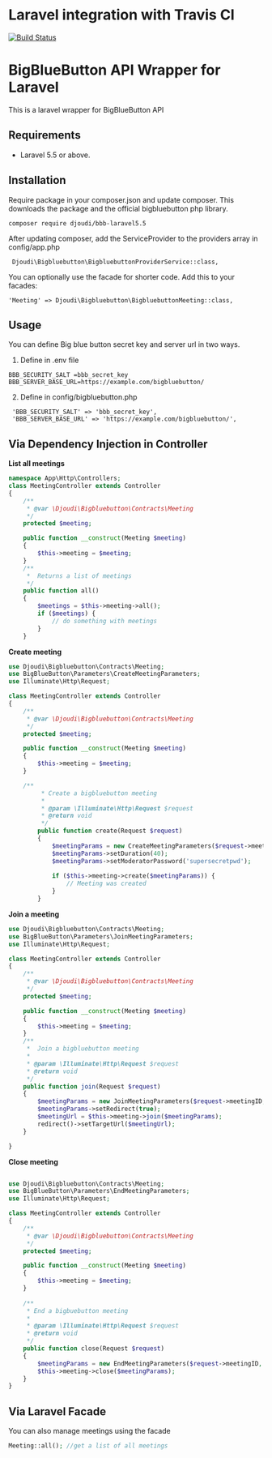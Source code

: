 
# Laravel integration with Travis CI

[![Build Status](https://travis-ci.org/djoudi/BBB-Laravel5.5.svg?branch=master)](https://travis-ci.org/djoudi/BBB-Laravel5.5)


# BigBlueButton API  Wrapper for Laravel 
This is a laravel wrapper for BigBlueButton API
## Requirements

- Laravel 5.5 or above.

## Installation

Require package in your composer.json and update composer.  This downloads the package and the official bigbluebutton php library. 

```
composer require djoudi/bbb-laravel5.5
```

After updating composer, add the ServiceProvider to the providers array in config/app.php
```
 Djoudi\Bigbluebutton\BigbluebuttonProviderService::class,
```
You can optionally use the facade for shorter code. Add this to your facades:
```
'Meeting' => Djoudi\Bigbluebutton\BigbluebuttonMeeting::class,
```

## Usage

You can define Big blue button secret key and server url in two ways. 
1. Define in .env file

 ```BBB_SECURITY_SALT =bbb_secret_key```  
 ```BBB_SERVER_BASE_URL=https://example.com/bigbluebutton/``` 
 
 2. Define in config/bigbluebutton.php
 
```
 'BBB_SECURITY_SALT' => 'bbb_secret_key',
 'BBB_SERVER_BASE_URL' => 'https://example.com/bigbluebutton/',
```

## Via Dependency Injection in Controller
**List all meetings**
```php
namespace App\Http\Controllers;
class MeetingController extends Controller
{
    /**
     * @var \Djoudi\Bigbluebutton\Contracts\Meeting
     */
    protected $meeting;

    public function __construct(Meeting $meeting)
    {
        $this->meeting = $meeting;
    }
    /**
     *  Returns a list of meetings
     */
    public function all()
    {
        $meetings = $this->meeting->all();
        if ($meetings) {
            // do something with meetings
        }
    }

```
**Create meeting**
```php
use Djoudi\Bigbluebutton\Contracts\Meeting;
use BigBlueButton\Parameters\CreateMeetingParameters;
use Illuminate\Http\Request;

class MeetingController extends Controller
{
    /**
     * @var \Djoudi\Bigbluebutton\Contracts\Meeting
     */
    protected $meeting;

    public function __construct(Meeting $meeting)
    {
        $this->meeting = $meeting;
    }

    /**
         * Create a bigbluebutton meeting
         *
         * @param \Illuminate\Http\Request $request
         * @return void
         */
        public function create(Request $request)
        {
            $meetingParams = new CreateMeetingParameters($request->meetingId, $request->meetingName);
            $meetingParams->setDuration(40);
            $meetingParams->setModeratorPassword('supersecretpwd');
    
            if ($this->meeting->create($meetingParams)) {
                // Meeting was created
            }
        }

```
**Join a meeting**
```php
use Djoudi\Bigbluebutton\Contracts\Meeting;
use BigBlueButton\Parameters\JoinMeetingParameters;
use Illuminate\Http\Request;

class MeetingController extends Controller
{
    /**
     * @var \Djoudi\Bigbluebutton\Contracts\Meeting
     */
    protected $meeting;

    public function __construct(Meeting $meeting)
    {
        $this->meeting = $meeting;
    }
    /**
     *  Join a bigbluebutton meeting
     *
     * @param \Illuminate\Http\Request $request
     * @return void
     */
    public function join(Request $request)
    {
        $meetingParams = new JoinMeetingParameters($request->meetingID, $request->meetingName, 'MyMeetingPassword');
        $meetingParams->setRedirect(true);
        $meetingUrl = $this->meeting->join($meetingParams);
        redirect()->setTargetUrl($meetingUrl);
    }

}

```
**Close meeting**
```php

use Djoudi\Bigbluebutton\Contracts\Meeting;
use BigBlueButton\Parameters\EndMeetingParameters;
use Illuminate\Http\Request;

class MeetingController extends Controller
{
    /**
     * @var \Djoudi\Bigbluebutton\Contracts\Meeting
     */
    protected $meeting;

    public function __construct(Meeting $meeting)
    {
        $this->meeting = $meeting;
    }
    
    /**
     * End a bigbuebutton meeting
     *
     * @param \Illuminate\Http\Request $request
     * @return void
     */
    public function close(Request $request)
    {
        $meetingParams = new EndMeetingParameters($request->meetingID, $request->moderator_password);
        $this->meeting->close($meetingParams);
    }
}

```
## Via Laravel Facade
You can also manage meetings using the facade
```php
Meeting::all(); //get a list of all meetings
```
